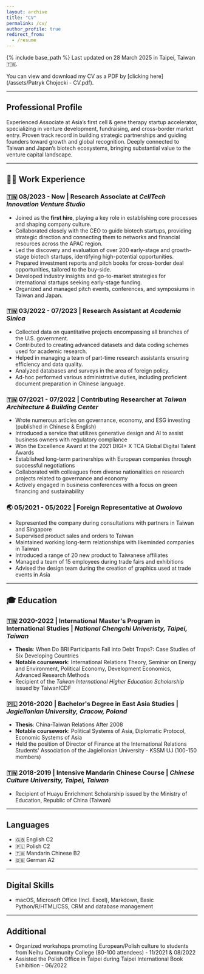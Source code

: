 ```yaml
---
layout: archive
title: "CV"
permalink: /cv/
author_profile: true
redirect_from:
  - /resume
---
```


{% include base_path %}
Last updated on 28 March 2025 in Taipei, Taiwan 🇹🇼.

You can view and download my CV as a PDF by [clicking here](/assets/Patryk Chojecki - CV.pdf).

---

## Professional Profile

Experienced Associate at Asia’s first cell & gene therapy startup accelerator, specializing in venture development, fundraising, and cross-border market entry. Proven track record in building strategic partnerships and guiding founders toward growth and global recognition. Deeply connected to Taiwan and Japan’s biotech ecosystems, bringing substantial value to the venture capital landscape.

---

## 👨‍💻 Work Experience

### 🇹🇼 08/2023 - Now | Research Associate at *CellTech Innovation Venture Studio*
  * Joined as the **first hire**, playing a key role in establishing core processes and shaping company culture.
  * Collaborated closely with the CEO to guide biotech startups, providing strategic direction and connecting them to networks and financial resources across the APAC region.
  * Led the discovery and evaluation of over 200 early-stage and growth-stage biotech startups, identifying high-potential opportunities.
  * Prepared investment reports and pitch books for cross-border deal opportunities, tailored to the buy-side.
  * Developed industry insights and go-to-market strategies for international startups seeking early-stage funding.
  * Organized and managed pitch events, conferences, and symposiums in Taiwan and Japan.

### 🇹🇼 03/2022 - 07/2023 | Research Assistant at *Academia Sinica*
  * Collected data on quantitative projects encompassing all branches of the U.S. government.
  * Contributed to creating advanced datasets and data coding schemes used for academic research.
  * Helped in managing a team of part-time research assistants ensuring efficiency and data quality.
  * Analyzed databases and surveys in the area of foreign policy.
  * Ad-hoc performed various administrative duties, including proficient document preparation in Chinese language.

### 🇹🇼 07/2021 - 07/2022 | Contributing Researcher at *Taiwan Architecture & Building Center*
  * Wrote numerous articles on governance, economy, and ESG investing (published in Chinese & English)
  * Introduced a service that utilizes generative design and AI to assist business owners with regulatory compliance
  * Won the Excellence Award at the 2021 DIGI+ X TCA Global Digital Talent Awards
  * Established long-term partnerships with European companies through successful negotiations
  * Collaborated with colleagues from diverse nationalities on research projects related to governance and economy
  * Actively engaged in business conferences with a focus on green financing and sustainability

### 🌏 05/2021 - 05/2022 | Foreign Representative at *Owolovo*
  * Represented the company during consultations with partners in Taiwan and Singapore
  * Supervised product sales and orders to Taiwan
  * Maintained working long-term relationships with likeminded companies in Taiwan
  * Introduced a range of 20 new product to Taiwanese affiliates
  * Managed a team of 15 employees during trade fairs and exhibitions
  * Advised the design team during the creation of graphics used at trade events in Asia

---

## 🎓 Education

### 🇹🇼 2020-2022 | International Master's Program in International Studies | *National Chengchi Univeristy, Taipei, Taiwan*
  * **Thesis**: When Do BRI Participants Fall into Debt Traps?: Case Studies of Six Developing Countries
  * **Notable coursework**: International Relations Theory, Seminar on Energy and Environment, Political Economy, Development Economics, Advanced Research Methods
  * Recipient of the *Taiwan International Higher Education Scholarship* issued by TaiwanICDF

### 🇵🇱 2016-2020 | Bachelor's Degree in East Asia Studies | *Jagiellonian University, Cracow, Poland*
  * **Thesis**: China-Taiwan Relations After 2008
  * **Notable coursework**: Political Systems of Asia, Diplomatic Protocol, Economic Systems of Asia
  * Held the position of Director of Finance at the International Relations Students' Association of the Jagiellonian University - KSSM UJ (100-150 members)

### 🇹🇼 2018-2019 | Intensive Mandarin Chinese Course | *Chinese Culture University, Taipei, Taiwan*
  * Recipient of Huayu Enrichment Scholarship issued by the Ministry of Education, Republic of China (Taiwan)

---

## Languages

* 🇬🇧 English C2
* 🇵🇱 Polish C2
* 🇹🇼 Mandarin Chinese B2
* 🇩🇪 German A2

---

## Digital Skills

* macOS, Microsoft Office (Incl. Excel), Markdown, Basic Python/R/HTML/CSS, CRM and database management

---

## Additional

* Organized workshops promoting European/Polish culture to students from Neihu Community College (80-100 attendees) - 11/2021 & 08/2022
* Assisted the Polish Office in Taipei during Taipei International Book Exhibition - 06/2022